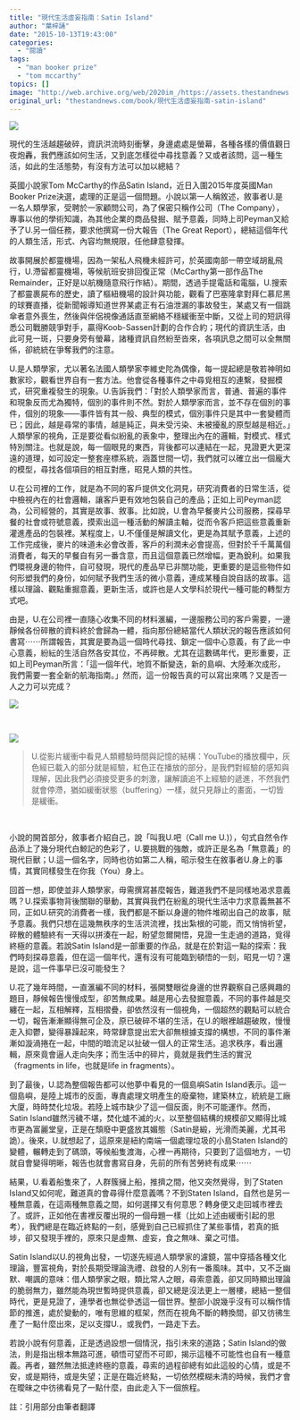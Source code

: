 ```yaml
---
title: "現代生活虛妄指南：Satin Island"
author: "葉梓誦"
date: "2015-10-13T19:43:00"
categories:
  - "閱讀"
tags:
  - "man booker prize"
  - "tom mccarthy"
topics: []
image: "http://web.archive.org/web/2020im_/https://assets.thestandnews.com/media/photos/unnamed_NP0tl.gif"
original_url: "thestandnews.com/book/現代生活虛妄指南-satin-island"
---
```

![](http://web.archive.org/web/2020im_/https://assets.thestandnews.com/media/photos/unnamed_NP0tl.gif)

現代的生活越趨破碎，資訊洪流時刻衝擊，身邊處處是螢幕，各種各樣的價值觀日夜炮轟，我們應該如何生活，又到底怎樣從中尋找意義？又或者該問，這一種生活，如此的生活態勢，有沒有方法可以加以總結？

英國小說家Tom McCarthy的作品Satin Island，近日入圍2015年度英國Man Booker Prize決選，處理的正是這一個問題。小說以第一人稱敘述，敘事者U.是一名人類學家，受聘於一家顧問公司，為了保密只稱作公司（The Company），專事以他的學術知識，為其他企業的商品發掘、賦予意義，同時上司Peyman又給予了U.另一個任務，要求他撰寫一份大報告（The Great Report），總結這個年代的人類生活，形式、內容均無規限，任他肆意發揮。

故事開展於都靈機場，因為一架私人飛機未經許可，於英國南部一帶空域胡亂飛行，U.滯留都靈機場，等候航班安排回復正常（McCarthy第一部作品The Remainder，正好是以航機隨意飛行作結）。期間，透過手提電話和電腦，U.搜索了都靈裹屍布的歷史，讀了樞紐機場的設計與功能，觀看了巴塞隆拿對拜仁慕尼黑的球賽直播，從新聞報導知道世界某處正有石油泄漏的事故發生，某處又有一個跳傘者意外喪生，然後與伴侶視像通話直至網絡不穩緩衝至中斷，又從上司的短訊得悉公司戰勝競爭對手，贏得Koob-Sassen計劃的合作合約；現代的資訊生活，由此可見一斑，只要身旁有螢幕，諸種資訊自然紛至沓來，各項訊息之間可以全無關係，卻統統在爭奪我們的注意。

U.是人類學家，尤以著名法國人類學家李維史陀為偶像，每一提起總是敬若神明如數家珍，觀看世界自有一套方法。他會從各種事件之中尋覓相互的連繫，發掘模式，研究重複發生的現象。U.告訴我們：「對於人類學家而言，普通、普遍的事件和現象反而尤為獨特，個別的事件則不然。對於人類學家而言，並不存在個別的事件，個別的現象——事件皆有其一般、典型的模式，個別事件只是其中一套變體而已；因此，越是尋常的事情，越是純正，與未受污染、未被擾亂的原型越是相近。」人類學家的視角，正是要從看似紛亂的表象中，整理出內在的邏輯，對模式、樣式特別關注。也就是說，每一個眼見的東西，背後都可以連結在一起，見證更大更深遠的道理，如可設定一整套座標系統，涵蓋世間一切，我們就可以確立出一個龐大的模型，尋找各個項目的相互對應，昭見人類的共性。

U.在公司裡的工作，就是為不同的客戶提供文化洞見，研究消費者的日常生活，從中檢視內在的社會邏輯，讓客戶更有效地包裝自己的產品；正如上司Peyman認為，公司經營的，其實是故事、敘事。比如說，U.會為早餐麥片公司服務，探尋早餐的社會或符號意義，摸索出這一種活動的解讀主軸，從而令客戶把這些意義重新灌進產品的包裝裡。某程度上，U.不僅僅是解讀文化，更是為其賦予意義，上述的工作完成後，麥片的味道未必會改善，客戶的利潤未必會提高，但對於千千萬萬個消費者，每天的早餐自有另一番含意，而且這個意義已然增幅，更為銳利。如果我們環視身邊的物件，自可發現，現代的產品早已非關功能，更重要的是這些物件如何形塑我們的身份，如何賦予我們生活的微小意義，連成某種自說自話的故事。這樣以理論、觀點重掘意義，更新生活，或許也是人文學科於現代一種可能的轉型方式吧。

由是，U.在公司裡一直隨心收集不同的材料滙編，一邊服務公司的客戶需要，一邊靜候各份碎散的資料終於會歸為一體，指向那份總結當代人類狀況的報告應該如何書寫⋯⋯所謂報告，其實是要為這一個時代尋找、鎖定一個中心意義，有了此一中心意義，紛紜的生活自然各安其位，不再碎散。尤其在這數碼年代，更形重要，正如上司Peyman所言：「這一個年代，地質不斷變迭，新的島嶼、大陸漸次成形，我們需要一套全新的航海指南。」然而，這一份報告真的可以寫出來嗎？又是否一人之力可以完成？

![](http://web.archive.org/web/2020im_/https://assets.thestandnews.com/media/photos/unnamedEFBC93_uNVqw.gif)

 

![](http://web.archive.org/web/2020im_/https://assets.thestandnews.com/media/photos/unnamedEFBC92_hSgMx.png)
> U.從影片緩衝中看見人類體驗時間與記憶的結構：YouTube的播放欄中，灰色經已載入的部分就是經驗，紅色正在播放的部分，是我們對經驗的感知與理解，因此我們必須接受更多的刺激，讓解讀追不上經驗的遞進，不然我們就會停滯，猶如緩衝狀態（buffering）一樣，就只見靜止的畫面，一切皆是緩衝。

 

小說的開首部分，敘事者介紹自己，說「叫我U.吧（Call me U.)），句式自然令作品添上了幾分現代白鯨記的色彩了，U.要挑戰的強敵，或許正是名為「無意義」的現代巨獸；U.這一個名字，同時也彷如第二人稱，昭示發生在敘事者U.身上的事情，其實同樣發生在你我（You）身上。

回首一想，即使並非人類學家，毋需撰寫甚麼報告，難道我們不是同樣地渴求意義嗎？U.探索事物背後關聯的舉動，其實與我們在紛亂的現代生活中力求意義無甚不同，正如U.研究的消費者一樣，我們都是不斷以身邊的物件堆砌出自己的故事，賦予意義。我們只想在這幾無秩序的生活洪流裡，找出紮根的可能，而又悄悄祈望，碎散的體驗終有一天得以拼湊在一起，盼望忽爾開悟，見證一生走過的道路，覓得終極的意義。若說Satin Island是一部重要的作品，就是在於對這一點的探索：我們時刻探尋意義，但在這一個年代，還有沒有可能臨到頓悟的一刻，昭見一切？還是說，這一件事早已沒可能發生？

U.花了幾年時間，一直滙編不同的材料，張開雙眼從身邊的世界觀察自己感興趣的題目，靜候報告慢慢成型，卻苦無成果。越是用心去發掘意義，不同的事件越是交纏在一起，互相解釋，互相摺疊，卻依然沒有一個視角，一個超然的觀點可以統合一切，報告漸漸顯得無可企及，原已破碎不堪的生活，在U.的眼裡越趨破敗，慢慢走入抑鬱，變得暴躁起來，時常肆意提出宏大卻無根據支撐的構想，不同的事件漸漸如漩渦捲在一起，中間的暗流足以扯破一個人的正常生活。追求秩序，看出邏輯，原來竟會逼人走向失序；而生活中的碎片，竟就是我們生活的實況（fragments in life，也就是life in fragments）。

到了最後，U.認為整個報告都可以他夢中看見的一個島嶼Satin Island表示。這一個島嶼，是陸上城市的反面，專責處理文明產生的廢棄物，建築林立，統統是工廠大廈，時時焚化垃圾。若陸上城市缺少了這一個反面，則不可能運作。然而，Satin Island雖然污穢不堪，焚化爐不滅的火，以至整個結構的規模卻又顯得比城市更為富麗堂皇，正是在頹廢中更盛放其媚態（Satin是緞，光滑而美麗，尤其弔詭）。後來，U.就想起了，這原來是紐約南端一個處理垃圾的小島Staten Island的變體，輾轉走到了碼頭，等候船隻渡海，心裡一再期待，只要到了這個地方，一切就自會變得明晰，報告也就會書寫自身，先前的所有苦勞終有成果⋯⋯

結果，U.看着船隻來了，人群簇擁上船，推擠之間，他又突然覺得，到了Staten Island又如何呢，難道真的會尋得什麼意義嗎？不到Staten Island，自然也是另一種無意義，在這兩種無意義之間，如何選擇又有何意思？轉身便又走回城市裡去了。或許，正如他在書裡反覆出現的一個母題一樣（比如上述由緩衝引起的思考），我們總是在臨近終點的一刻，感覺到自己已經抓住了某些事情，若真的抵埗，卻又發現手裡的，原來只是虛無、虛妄，食之無味、棄之可惜。

Satin Island以U.的視角出發，一切遂先經過人類學家的濾鏡，當中穿插各種文化理論，豐富視角，對於長期受理論洗禮、啟發的人別有一番風味。其中，又不乏幽默、嘲諷的意味：借人類學家之眼，類比常人之眼，尋索意義，卻又同時顯出理論的脆弱無力，雖然能為現世暫時提供意義，卻又總是沒法更上一層樓，總結一整個時代，更是見證了，連學者也無從參透這一個世界。整部小說幾乎沒有可以稱作情節的推進，處於變動的，唯有思維的框架，然而在視角不斷的轉換間，卻又彷彿生產了一點什麼出來，足以支撐U.，或我們，一路走下去。

若說小說有何意義，正是透過設想一個情況，指引未來的道路；Satin Island的做法，則是指出根本無路可進，頓悟可望而不可即，揭示這種不可能性也自有一種意義。再者，雖然無法抵達終極的意義，尋索的過程卻總有如此這般的心情，或是不安，或是期待，或是失望；正是在臨近終點，一切依然模糊未清的時候，我們才會在曖昧之中彷彿看見了一點什麼，由此走入下一個旅程。

註：引用部分由筆者翻譯